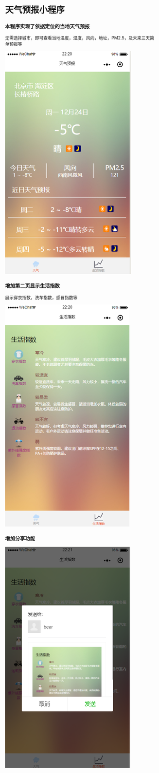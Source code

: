 # 天气预报小程序

### 本程序实现了依据定位的当地天气预报

无需选择城市，即可查看当地温度，湿度，风向，地址，PM2.5，及未来三天简单预报等

![view1](/testview/view1.png)

### 增加第二页显示生活指数

展示穿衣指数，洗车指数，感冒指数等

![view2](/testview/view2.png)

### 增加分享功能

![view3](/testview/view3.png)